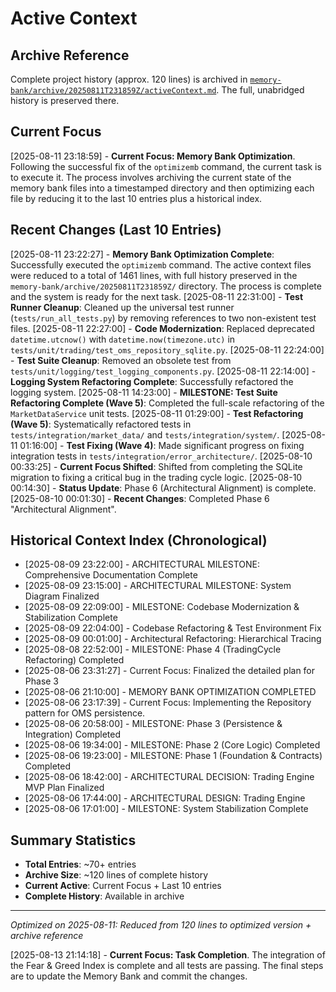 # Active Context

## Archive Reference
Complete project history (approx. 120 lines) is archived in [`memory-bank/archive/20250811T231859Z/activeContext.md`](memory-bank/archive/20250811T231859Z/activeContext.md). The full, unabridged history is preserved there.

## Current Focus
[2025-08-11 23:18:59] - **Current Focus: Memory Bank Optimization**. Following the successful fix of the `optimizemb` command, the current task is to execute it. The process involves archiving the current state of the memory bank files into a timestamped directory and then optimizing each file by reducing it to the last 10 entries plus a historical index.

## Recent Changes (Last 10 Entries)
[2025-08-11 23:22:27] - **Memory Bank Optimization Complete**: Successfully executed the `optimizemb` command. The active context files were reduced to a total of 1461 lines, with full history preserved in the `memory-bank/archive/20250811T231859Z/` directory. The process is complete and the system is ready for the next task.
[2025-08-11 22:31:00] - **Test Runner Cleanup**: Cleaned up the universal test runner (`tests/run_all_tests.py`) by removing references to two non-existent test files.
[2025-08-11 22:27:00] - **Code Modernization**: Replaced deprecated `datetime.utcnow()` with `datetime.now(timezone.utc)` in `tests/unit/trading/test_oms_repository_sqlite.py`.
[2025-08-11 22:24:00] - **Test Suite Cleanup**: Removed an obsolete test from `tests/unit/logging/test_logging_components.py`.
[2025-08-11 22:14:00] - **Logging System Refactoring Complete**: Successfully refactored the logging system.
[2025-08-11 14:23:00] - **MILESTONE: Test Suite Refactoring Complete (Wave 5)**: Completed the full-scale refactoring of the `MarketDataService` unit tests.
[2025-08-11 01:29:00] - **Test Refactoring (Wave 5)**: Systematically refactored tests in `tests/integration/market_data/` and `tests/integration/system/`.
[2025-08-11 01:16:00] - **Test Fixing (Wave 4)**: Made significant progress on fixing integration tests in `tests/integration/error_architecture/`.
[2025-08-10 00:33:25] - **Current Focus Shifted**: Shifted from completing the SQLite migration to fixing a critical bug in the trading cycle logic.
[2025-08-10 00:14:30] - **Status Update**: Phase 6 (Architectural Alignment) is complete.
[2025-08-10 00:01:30] - **Recent Changes**: Completed Phase 6 "Architectural Alignment".

## Historical Context Index (Chronological)
- [2025-08-09 23:22:00] - ARCHITECTURAL MILESTONE: Comprehensive Documentation Complete
- [2025-08-09 23:15:00] - ARCHITECTURAL MILESTONE: System Diagram Finalized
- [2025-08-09 22:09:00] - MILESTONE: Codebase Modernization & Stabilization Complete
- [2025-08-09 22:04:00] - Codebase Refactoring & Test Environment Fix
- [2025-08-09 00:01:00] - Architectural Refactoring: Hierarchical Tracing
- [2025-08-08 22:52:00] - MILESTONE: Phase 4 (TradingCycle Refactoring) Completed
- [2025-08-06 23:31:27] - Current Focus: Finalized the detailed plan for Phase 3
- [2025-08-06 21:10:00] - MEMORY BANK OPTIMIZATION COMPLETED
- [2025-08-06 23:17:39] - Current Focus: Implementing the Repository pattern for OMS persistence.
- [2025-08-06 20:58:00] - MILESTONE: Phase 3 (Persistence & Integration) Completed
- [2025-08-06 19:34:00] - MILESTONE: Phase 2 (Core Logic) Completed
- [2025-08-06 19:23:00] - MILESTONE: Phase 1 (Foundation & Contracts) Completed
- [2025-08-06 18:42:00] - ARCHITECTURAL DECISION: Trading Engine MVP Plan Finalized
- [2025-08-06 17:44:00] - ARCHITECTURAL DESIGN: Trading Engine
- [2025-08-06 17:01:00] - MILESTONE: System Stabilization Complete

## Summary Statistics
- **Total Entries**: ~70+ entries
- **Archive Size**: ~120 lines of complete history
- **Current Active**: Current Focus + Last 10 entries
- **Complete History**: Available in archive

---
*Optimized on 2025-08-11: Reduced from 120 lines to optimized version + archive reference*

[2025-08-13 21:14:18] - **Current Focus: Task Completion**. The integration of the Fear & Greed Index is complete and all tests are passing. The final steps are to update the Memory Bank and commit the changes.

